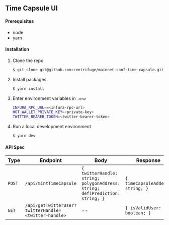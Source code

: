## Time Capsule UI

#### Prerequisites

- node
- yarn

#### Installation

1. Clone the repo

   ```sh
   $ git clone git@github.com:centrifuge/mainnet-conf-time-capsule.git
   ```

2. Install packages

   ```sh
   $ yarn install
   ```

3. Enter environment variables in `.env`

   ```sh
   INFURA_RPC_URL==<infura-rpc-url>
   HOT_WALLET_PRIVATE_KEY=<private-key>
   TWITTER_BEARER_TOKEN=<twitter-bearer-token>
   ```

4. Run a local development environment

   ```sh
   $ yarn dev
   ```

#### API Spec

| Type   | Endpoint                                             | Body                                                                         | Response                         |
| ------ | ---------------------------------------------------- | ---------------------------------------------------------------------------- | -------------------------------- |
| `POST` | `/api/mintTimeCapsule`                               | `{ twitterHandle: string; polygonAddress: string; defiPrediction: string; }` | `{ timeCapsuleAddess: string; }` |
| `GET`  | `/api/getTwitterUser?twitterHandle=<twitter-handle>` | --                                                                           | `{ isValidUser: boolean; }`      |
